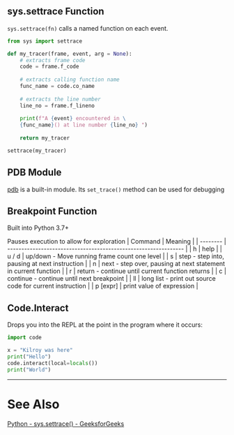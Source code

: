 ## sys.settrace Function

`sys.settrace(fn)` calls a named function on each event.
```python
from sys import settrace

def my_tracer(frame, event, arg = None):
    # extracts frame code
    code = frame.f_code
  
    # extracts calling function name
    func_name = code.co_name
  
    # extracts the line number
    line_no = frame.f_lineno
  
    print(f"A {event} encountered in \
    {func_name}() at line number {line_no} ")
  
    return my_tracer

settrace(my_tracer)
```

## PDB Module
[pdb](https://docs.python.org/3/library/pdb.html) is a built-in module. Its `set_trace()` method can be used for debugging

## Breakpoint Function
Built into Python 3.7+

Pauses execution to allow for exploration
| Command  | Meaning                                                         |
| -------- | --------------------------------------------------------------- |
| h        | help                                                            |
| u / d    | up/down - Move running frame count one level                    |
| s        | step - step into, pausing at next instruction                   |
| n        | next - step over, pausing at next statement in current function |
| r        | return - continue until current function returns                |
| c        | continue - continue until next breakpoint                       |
| ll       | long list - print out source code for current instruction       |
| p [expr] | print value of expression                                       |

## Code.Interact
Drops you into the REPL at the point in the program where it occurs:
```python
import code

x = "Kilroy was here"
print("Hello")
code.interact(local=locals())
print("World")
```

---
# See Also
[Python - sys.settrace() - GeeksforGeeks](https://www.geeksforgeeks.org/python-sys-settrace/)

